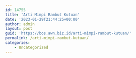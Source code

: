 ```yaml
---
id: 14755
title: 'Arti Mimpi Rambut Kutuan'
date: '2023-01-29T21:44:25+00:00'
author: admin
layout: post
guid: 'https://bos.awn.biz.id/arti-mimpi-rambut-kutuan/'
permalink: /arti-mimpi-rambut-kutuan/
categories:
    - Uncategorized
---
```


